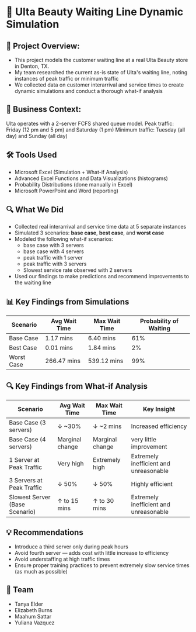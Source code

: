 # 🧴 Ulta Beauty Waiting Line Dynamic Simulation
## 📍 Project Overview: 
- This project models the customer waiting line at a real Ulta Beauty store in Denton, TX.
- My team researched the current as-is state of Ulta's waiting line, noting instances of peak traffic or minimum traffic
- We collected data on customer interarrival and service times to create dynamic simulations and conduct a thorough what-if analysis 

## 💼 Business Context:
Ulta operates with a 2-server FCFS shared queue model. 
Peak traffic: Friday (12 pm and 5 pm) and Saturday (1 pm)
Minimum traffic: Tuesday (all day) and Sunday (all day)

## 🛠️ Tools Used
- Microsoft Excel (Simulation + What-if Analysis)
- Advanced Excel Functions and Data Visualizations (histograms)
- Probability Distributions (done manually in Excel)
- Microsoft PowerPoint and Word (reporting)

## 🔍 What We Did
- Collected real interarrival and service time data at 5 separate instances
- Simulated 3 scenarios: **base case**, **best case**, and **worst case**
- Modeled the following what-if scenarios:
  - base case with 3 servers
  - base case with 4 servers
  - peak traffic with 1 server
  - peak traffic with 3 servers
  - Slowest service rate observed with 2 servers
- Used our findings to make predictions and recommend improvements to the waiting line

## 📊 Key Findings from Simulations
| Scenario        | Avg Wait Time | Max Wait Time | Probability of Waiting |
|-----------------|---------------|----------------|-------------------------|
| Base Case       | 1.17 mins     | 6.40 mins      | 61%                     |
| Best Case       | 0.01 mins     | 1.84 mins      | 2%                      |
| Worst Case      | 266.47 mins   | 539.12 mins    | 99%                     |

## 🔍 Key Findings from What-if Analysis

| Scenario                          | Avg Wait Time | Max Wait Time | Key Insight |
|----------------------------------|----------------|----------------|-------------|
| Base Case (3 servers)            | ↓ ~30%         | ↓ ~2 mins      | Increased efficiency |
| Base Case (4 servers)            | Marginal change| Marginal change| very little improvement  |
| 1 Server at Peak Traffic         | Very high      | Extremely high | Extremely inefficient and unreasonable |
| 3 Servers at Peak Traffic        | ↓ 50%          | ↓ 50%          | Highly efficient |
| Slowest Server (Base Scenario)   | ↑ to 15 mins   | ↑ to 30 mins   | Extremely inefficient and unreasonable |

## 💡 Recommendations
- Introduce a third server only during peak hours
- Avoid fourth server — adds cost with little increase to efficiency
- Avoid understaffing at high traffic times
- Ensure proper training practices to prevent extremely slow service times (as much as possible)

## 👥 Team
- Tanya Elder
- Elizabeth Burns
- Maahum Sattar
- Yuliana Vazquez






